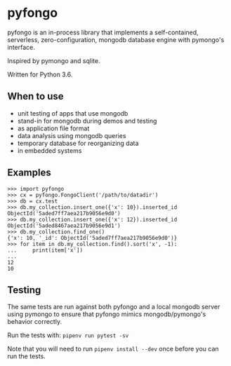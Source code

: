 # pyfongo

pyfongo is an in-process library that implements a self-contained, serverless, zero-configuration, mongodb database engine with pymongo's interface.

Inspired by pymongo and sqlite.

Written for Python 3.6.

## When to use
- unit testing of apps that use mongodb
- stand-in for mongodb during demos and testing
- as application file format
- data analysis using mongodb queries
- temporary database for reorganizing data
- in embedded systems

## Examples

    >>> import pyfongo
    >>> cx = pyfongo.FongoClient('/path/to/datadir')
    >>> db = cx.test
    >>> db.my_collection.insert_one({'x': 10}).inserted_id
    ObjectId('5aded7ff7aea217b9056e9d0')
    >>> db.my_collection.insert_one({'x': 12}).inserted_id
    ObjectId('5aded8467aea217b9056e9d1')
    >>> db.my_collection.find_one()
    {'x': 10, '_id': ObjectId('5aded7ff7aea217b9056e9d0')}
    >>> for item in db.my_collection.find().sort('x', -1):
    ...     print(item['x'])
    ...
    12
    10

## Testing

The same tests are run against both pyfongo and a local mongodb server
using pymongo to ensure that pyfongo mimics mongodb/pymongo's behavior correctly.

Run the tests with: `pipenv run pytest -sv`

Note that you will need to run `pipenv install --dev` once before you can
run the tests.
